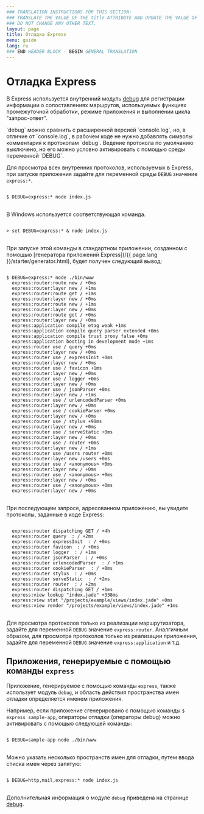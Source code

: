 ```yaml
---
### TRANSLATION INSTRUCTIONS FOR THIS SECTION:
### TRANSLATE THE VALUE OF THE title ATTRIBUTE AND UPDATE THE VALUE OF THE lang ATTRIBUTE.
### DO NOT CHANGE ANY OTHER TEXT.
layout: page
title: Отладка Express
menu: guide
lang: ru
### END HEADER BLOCK - BEGIN GENERAL TRANSLATION
---
```


# Отладка Express

В Express используется внутренний модуль [debug](https://www.npmjs.com/package/debug) для
регистрации информации о сопоставлениях маршрутов, используемых функциях промежуточной обработки, режиме приложения и выполнении цикла "запрос-ответ".

<div class="doc-box doc-info" markdown="1">
`debug` можно сравнить с расширенной версией `console.log`, но, в отличие от `console.log`, в рабочем коде не нужно добавлять символы комментария к протоколам `debug`. Ведение протокола по умолчанию выключено, но его можно условно активировать с помощью среды переменной `DEBUG`.
</div>

Для просмотра всех внутренних протоколов, используемых в Express, при запуске приложения задайте для переменной среды `DEBUG` значение `express:*`.

<pre>
<code class="language-sh" translate="no">
$ DEBUG=express:* node index.js
</code>
</pre>

В Windows используется соответствующая команда.

<pre>
<code class="language-sh" translate="no">
> set DEBUG=express:* & node index.js
</code>
</pre>

При запуске этой команды в стандартном приложении, созданном с помощью  [генератора приложений Express](/{{ page.lang }}/starter/generator.html), будет получен следующий вывод:

<pre>
<code class="language-sh" translate="no">
$ DEBUG=express:* node ./bin/www
  express:router:route new / +0ms
  express:router:layer new / +1ms
  express:router:route get / +1ms
  express:router:layer new / +0ms
  express:router:route new / +1ms
  express:router:layer new / +0ms
  express:router:route get / +0ms
  express:router:layer new / +0ms
  express:application compile etag weak +1ms
  express:application compile query parser extended +0ms
  express:application compile trust proxy false +0ms
  express:application booting in development mode +1ms
  express:router use / query +0ms
  express:router:layer new / +0ms
  express:router use / expressInit +0ms
  express:router:layer new / +0ms
  express:router use / favicon +1ms
  express:router:layer new / +0ms
  express:router use / logger +0ms
  express:router:layer new / +0ms
  express:router use / jsonParser +0ms
  express:router:layer new / +1ms
  express:router use / urlencodedParser +0ms
  express:router:layer new / +0ms
  express:router use / cookieParser +0ms
  express:router:layer new / +0ms
  express:router use / stylus +90ms
  express:router:layer new / +0ms
  express:router use / serveStatic +0ms
  express:router:layer new / +0ms
  express:router use / router +0ms
  express:router:layer new / +1ms
  express:router use /users router +0ms
  express:router:layer new /users +0ms
  express:router use / &lt;anonymous&gt; +0ms
  express:router:layer new / +0ms
  express:router use / &lt;anonymous&gt; +0ms
  express:router:layer new / +0ms
  express:router use / &lt;anonymous&gt; +0ms
  express:router:layer new / +0ms
</code>
</pre>

При последующем запросе, адресованном приложению, вы увидите протоколы, заданные в коде Express:

<pre>
<code class="language-sh" translate="no">
  express:router dispatching GET / +4h
  express:router query  : / +2ms
  express:router expressInit  : / +0ms
  express:router favicon  : / +0ms
  express:router logger  : / +1ms
  express:router jsonParser  : / +0ms
  express:router urlencodedParser  : / +1ms
  express:router cookieParser  : / +0ms
  express:router stylus  : / +0ms
  express:router serveStatic  : / +2ms
  express:router router  : / +2ms
  express:router dispatching GET / +1ms
  express:view lookup "index.jade" +338ms
  express:view stat "/projects/example/views/index.jade" +0ms
  express:view render "/projects/example/views/index.jade" +1ms
</code>
</pre>

Для просмотра протоколов только из реализации маршрутизатора, задайте для переменной `DEBUG` значение `express:router`. Аналгичным образом, для просмотра протоколов только из реализации приложения, задайте для переменной `DEBUG` значение `express:application` и т.д.

## Приложения, генерируемые с помощью команды `express`

Приложение, генерируемое с помощью команды `express`, также использует модуль `debug`, и область действия пространства имен отладки определяется именем приложения.

Например, если приложение сгенерировано с помощью команды `$ express sample-app`, операторы отладки (операторы debug) можно активировать с помощью следующей команды:

<pre>
<code class="language-sh" translate="no">
$ DEBUG=sample-app node ./bin/www
</code>
</pre>

Можно указать несколько пространств имен для отладки, путем ввода списка имен через запятую:

<pre>
<code class="language-sh" translate="no">
$ DEBUG=http,mail,express:* node index.js
</code>
</pre>

Дополнительная информация о модуле `debug` приведена на странице [debug](https://www.npmjs.com/package/debug).
